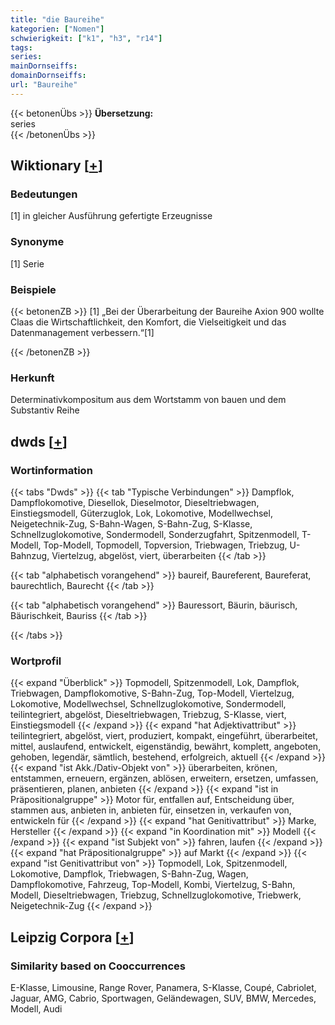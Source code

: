 ```yaml
---
title: "die Baureihe"
kategorien: ["Nomen"]
schwierigkeit: ["k1", "h3", "r14"]
tags:
series:
mainDornseiffs:
domainDornseiffs:
url: "Baureihe"
---
```


{{< betonenÜbs >}}
**Übersetzung:**  
series  
{{< /betonenÜbs >}}

## Wiktionary [[+](https://de.wiktionary.org/wiki/Baureihe)]

### Bedeutungen
[1] in gleicher Ausführung gefertigte Erzeugnisse  

### Synonyme
[1] Serie  

### Beispiele
{{< betonenZB >}}
[1] „Bei der Überarbeitung der Baureihe Axion 900 wollte Claas die Wirtschaftlichkeit, den Komfort, die Vielseitigkeit und das Datenmanagement verbessern.“[1]  

{{< /betonenZB >}}
### Herkunft
Determinativkompositum aus dem Wortstamm von bauen und dem Substantiv Reihe  



## dwds [[+](https://www.dwds.de/wb/Baureihe)]

### Wortinformation
{{< tabs "Dwds" >}}
{{< tab "Typische Verbindungen" >}}
Dampflok, Dampflokomotive, Diesellok, Dieselmotor, Dieseltriebwagen, Einstiegsmodell, Güterzuglok, Lok, Lokomotive, Modellwechsel, Neigetechnik-Zug, S-Bahn-Wagen, S-Bahn-Zug, S-Klasse, Schnellzuglokomotive, Sondermodell, Sonderzugfahrt, Spitzenmodell, T-Modell, Top-Modell, Topmodell, Topversion, Triebwagen, Triebzug, U-Bahnzug, Viertelzug, abgelöst, viert, überarbeiten
{{< /tab >}}

{{< tab "alphabetisch vorangehend" >}}
baureif, Baureferent, Baureferat, baurechtlich, Baurecht
{{< /tab >}}

{{< tab "alphabetisch vorangehend" >}}
Bauressort, Bäurin, bäurisch, Bäurischkeit, Bauriss
{{< /tab >}}

{{< /tabs >}}

### Wortprofil
{{< expand "Überblick" >}} Topmodell, Spitzenmodell, Lok, Dampflok, Triebwagen, Dampflokomotive, S-Bahn-Zug, Top-Modell, Viertelzug, Lokomotive, Modellwechsel, Schnellzuglokomotive, Sondermodell, teilintegriert, abgelöst, Dieseltriebwagen, Triebzug, S-Klasse, viert, Einstiegsmodell {{< /expand >}}
{{< expand "hat Adjektivattribut" >}} teilintegriert, abgelöst, viert, produziert, kompakt, eingeführt, überarbeitet, mittel, auslaufend, entwickelt, eigenständig, bewährt, komplett, angeboten, gehoben, legendär, sämtlich, bestehend, erfolgreich, aktuell {{< /expand >}}
{{< expand "ist Akk./Dativ-Objekt von" >}} überarbeiten, krönen, entstammen, erneuern, ergänzen, ablösen, erweitern, ersetzen, umfassen, präsentieren, planen, anbieten {{< /expand >}}
{{< expand "ist in Präpositionalgruppe" >}} Motor für, entfallen auf, Entscheidung über, stammen aus, anbieten in, anbieten für, einsetzen in, verkaufen von, entwickeln für {{< /expand >}}
{{< expand "hat Genitivattribut" >}} Marke, Hersteller {{< /expand >}}
{{< expand "in Koordination mit" >}} Modell {{< /expand >}}
{{< expand "ist Subjekt von" >}} fahren, laufen {{< /expand >}}
{{< expand "hat Präpositionalgruppe" >}} auf Markt {{< /expand >}}
{{< expand "ist Genitivattribut von" >}} Topmodell, Lok, Spitzenmodell, Lokomotive, Dampflok, Triebwagen, S-Bahn-Zug, Wagen, Dampflokomotive, Fahrzeug, Top-Modell, Kombi, Viertelzug, S-Bahn, Modell, Dieseltriebwagen, Triebzug, Schnellzuglokomotive, Triebwerk, Neigetechnik-Zug {{< /expand >}}

## Leipzig Corpora [[+](https://corpora.uni-leipzig.de/en/res?word=Baureihe&corpusId=deu_newscrawl-public_2018)]


### Similarity based on Cooccurrences
E-Klasse, Limousine, Range Rover, Panamera, S-Klasse, Coupé, Cabriolet, Jaguar, AMG, Cabrio, Sportwagen, Geländewagen, SUV, BMW, Mercedes, Modell, Audi

